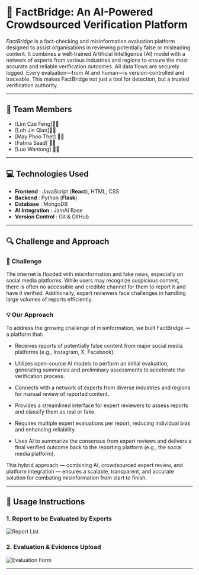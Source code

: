 # 🧠 FactBridge: An AI-Powered Crowdsourced Verification Platform

*FactBridge* is a fact-checking and misinformation evaluation platform designed to assist organisations in reviewing potentially false or misleading content. It combines a well-trained Artificial Intelligence (AI) model with a network of experts from various industries and regions to ensure the most accurate and reliable verification outcomes. All data flows are securely logged. Every evaluation—from AI and human—is version-controlled and traceable. This makes FactBridge not just a tool for detection, but a trusted verification authority.

---

## 👥 Team Members

- [Lim Cze Feng]🌈🌻
- [Loh Jin Qian]🪼✨
- [May Phoo Thet] 🌸🍓
- [Fatma Saad] 👾🍬
- [Luo Wantong] 🐹🥑






---

## 💻 Technologies Used

- **Frontend**        : JavaScript (**React**), HTML, CSS
- **Backend**         : Python (**Flask**)
- **Database**        : MongoDB
- **AI Integration**  : JamAI Base
- **Version Control** : Git & GitHub

---

## 🔍 Challenge and Approach

### 🧩 Challenge

The internet is flooded with misinformation and fake news, especially on social media platforms. While users may recognize suspicious content, there is often no accessible and credible channel for them to report it and have it verified. Additionally, expert reviewers face challenges in handling large volumes of reports efficiently.





### 💡 Our Approach

To address the growing challenge of misinformation, we built FactBridge — a platform that:

- Receives reports of potentially false content from major social media platforms (e.g., Instagram, X, Facebook).

- Utilizes open-source AI models to perform an initial evaluation, generating summaries and preliminary assessments to accelerate the verification process.

- Connects with a network of experts from diverse industries and regions for manual review of reported content.

- Provides a streamlined interface for expert reviewers to assess reports and classify them as real or fake.

- Requires multiple expert evaluations per report, reducing individual bias and enhancing reliability.

- Uses AI to summarize the consensus from expert reviews and delivers a final verified outcome back to the reporting platform (e.g., the social media platform).

This hybrid approach — combining AI, crowdsourced expert review, and platform integration — ensures a scalable, transparent, and accurate solution for combating misinformation from start to finish.

---

## 📸 Usage Instructions

### 1. Report to be Evaluated by Experts
![Report List](./fb96486b-7b61-4de0-9572-b23e0e5f9c6b.png)

### 2. Evaluation & Evidence Upload
![Evaluation Form](./28139136-0047-4d6a-bafd-97572e03d2c8.png)

---


